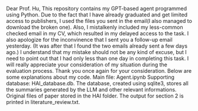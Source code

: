 Dear Prof. Hu,
This repository contains my GPT-based agent programmed using Python. Due to the fact that I have already graduated and get limited access to publishers, I used the files you sent in the email(I also managed to download the broken one). 
Also, I mistalkenly included my less-common checked email in my CV, which resulted in my delayed access to the task. I also apologize for the inconvinence that I sent you a follow-up email yesterday. (It was after that I found the two emails already sent a few days ago.)
I understand that my mistake should not be any kind of excuse, but I need to point out that I had only less than one day in completing this task. I will really appreciate your consideration of my situation during the evaluation process.
Thank you once again for your consideration. Below are some explanations about my code.
Main file: Agent.ipynb
Supporting database: HAI_database.db. The database, created using sqlite3, stores all the summaries generated by the LLM and other relevant informations.
Original files of paper stored in the HAI folder.
The output for section 2 is printed in literature_review.txt.
